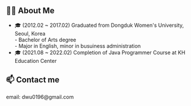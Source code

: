<h2>👩🏻 About Me</h2>
<ul>
  <li>
    🎓 (2012.02 ~ 2017.02) Graduated from Dongduk Women's University, Seoul, Korea <br>
    - Bachelor of Arts degree <br>
    - Major in English, minor in busuiness administration
  </li>
  <li>
    🎓 (2021.08 ~ 2022.02) Completion of Java Programmer Course at KH Education Center
  </li>
</ul>

<h2>📫 Contact me</h2>
email: dwu0196@gmail.com <br>






<!--
**OYeonJu/OyeonJu** is a ✨ _special_ ✨ repository because its `README.md` (this file) appears on your GitHub profile.

Here are some ideas to get you started:

- 🔭 I’m currently working on ...
- 🌱 I’m currently learning ...
- 👯 I’m looking to collaborate on ...
- 🤔 I’m looking for help with ...
- 💬 Ask me about ...
- 📫 How to reach me: ...
- 😄 Pronouns: ...
- ⚡ Fun fact: ...
-->
